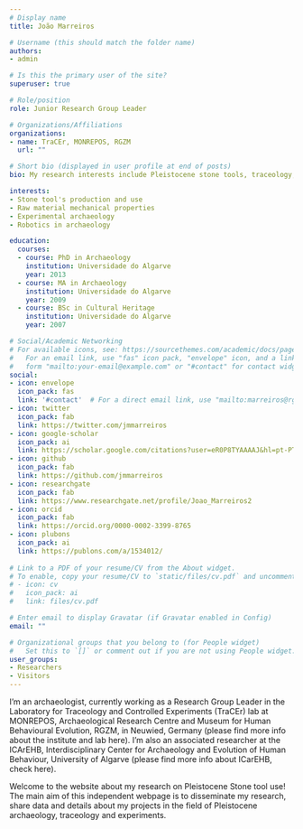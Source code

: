 ```yaml
---
# Display name
title: João Marreiros

# Username (this should match the folder name)
authors:
- admin

# Is this the primary user of the site?
superuser: true

# Role/position
role: Junior Research Group Leader

# Organizations/Affiliations
organizations:
- name: TraCEr, MONREPOS, RGZM
  url: ""

# Short bio (displayed in user profile at end of posts)
bio: My research interests include Pleistocene stone tools, traceology, digital archaeology and experimental archaeology

interests:
- Stone tool's production and use
- Raw material mechanical properties
- Experimental archaeology
- Robotics in archaeology

education:
  courses:
  - course: PhD in Archaeology
    institution: Universidade do Algarve
    year: 2013
  - course: MA in Archaeology
    institution: Universidade do Algarve
    year: 2009
  - course: BSc in Cultural Heritage
    institution: Universidade do Algarve
    year: 2007

# Social/Academic Networking
# For available icons, see: https://sourcethemes.com/academic/docs/page-builder/#icons
#   For an email link, use "fas" icon pack, "envelope" icon, and a link in the
#   form "mailto:your-email@example.com" or "#contact" for contact widget.
social:
- icon: envelope
  icon_pack: fas
  link: '#contact'  # For a direct email link, use "mailto:marreiros@rgzm.de".
- icon: twitter
  icon_pack: fab
  link: https://twitter.com/jmmarreiros
- icon: google-scholar
  icon_pack: ai
  link: https://scholar.google.com/citations?user=eR0P8TYAAAAJ&hl=pt-PT&authuser=1
- icon: github
  icon_pack: fab
  link: https://github.com/jmmarreiros
- icon: researchgate
  icon_pack: fab
  link: https://www.researchgate.net/profile/Joao_Marreiros2
- icon: orcid
  icon_pack: fab
  link: https://orcid.org/0000-0002-3399-8765
- icon: plubons
  icon_pack: ai
  link: https://publons.com/a/1534012/
  
# Link to a PDF of your resume/CV from the About widget.
# To enable, copy your resume/CV to `static/files/cv.pdf` and uncomment the lines below.
# - icon: cv
#   icon_pack: ai
#   link: files/cv.pdf

# Enter email to display Gravatar (if Gravatar enabled in Config)
email: ""

# Organizational groups that you belong to (for People widget)
#   Set this to `[]` or comment out if you are not using People widget.
user_groups:
- Researchers
- Visitors
---
```


I’m an archaeologist, currently working as a Research Group Leader in the Laboratory for Traceology and Controlled Experiments (TraCEr) lab at MONREPOS, Archaeological Research Centre and Museum for Human Behavioural Evolution, RGZM, in Neuwied, Germany (please find more info about the institute and lab here). I’m also an associated researcher at the ICArEHB, Interdisciplinary Center for Archaeology and Evolution of Human Behaviour, University of Algarve (please find more info about ICarEHB, check here).

Welcome to the website about my research on Pleistocene Stone tool use! The main aim of this independent webpage is to disseminate my research, share data and details about my projects in the field of Pleistocene archaeology, traceology and experiments.
